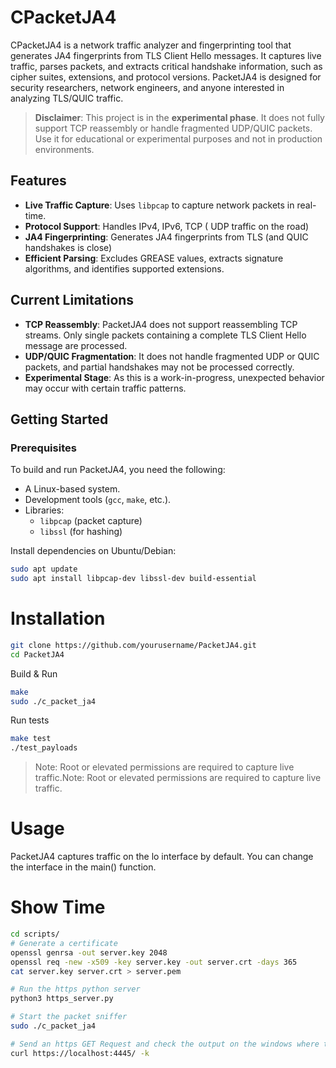 # CPacketJA4

CPacketJA4 is a network traffic analyzer and fingerprinting tool that generates JA4 fingerprints from TLS Client Hello messages. It captures live traffic, parses packets, and extracts critical handshake information, such as cipher suites, extensions, and protocol versions. PacketJA4 is designed for security researchers, network engineers, and anyone interested in analyzing TLS/QUIC traffic.

> **Disclaimer**: This project is in the **experimental phase**. It does not fully support TCP reassembly or handle fragmented UDP/QUIC packets. Use it for educational or experimental purposes and not in production environments.

## Features

- **Live Traffic Capture**: Uses `libpcap` to capture network packets in real-time.
- **Protocol Support**: Handles IPv4, IPv6, TCP ( UDP traffic on the road)
- **JA4 Fingerprinting**: Generates JA4 fingerprints from TLS (and QUIC handshakes is close)
- **Efficient Parsing**: Excludes GREASE values, extracts signature algorithms, and identifies supported extensions.

## Current Limitations

- **TCP Reassembly**: PacketJA4 does not support reassembling TCP streams. Only single packets containing a complete TLS Client Hello message are processed.
- **UDP/QUIC Fragmentation**: It does not handle fragmented UDP or QUIC packets, and partial handshakes may not be processed correctly.
- **Experimental Stage**: As this is a work-in-progress, unexpected behavior may occur with certain traffic patterns.

## Getting Started

### Prerequisites

To build and run PacketJA4, you need the following:
- A Linux-based system.
- Development tools (`gcc`, `make`, etc.).
- Libraries:
  - `libpcap` (packet capture)
  - `libssl` (for hashing)

Install dependencies on Ubuntu/Debian:
```bash
sudo apt update
sudo apt install libpcap-dev libssl-dev build-essential
```

# Installation
```bash
git clone https://github.com/yourusername/PacketJA4.git
cd PacketJA4
```
Build & Run
```bash
make
sudo ./c_packet_ja4
```
Run tests
```bash
make test
./test_payloads
```
> Note: Root or elevated permissions are required to capture live traffic.Note: Root or elevated permissions are required to capture live traffic.

# Usage
PacketJA4 captures traffic on the lo interface by default. You can change the interface in the main() function.

# Show Time

```bash
cd scripts/
# Generate a certificate
openssl genrsa -out server.key 2048
openssl req -new -x509 -key server.key -out server.crt -days 365
cat server.key server.crt > server.pem

# Run the https python server
python3 https_server.py

# Start the packet sniffer
sudo ./c_packet_ja4

# Send an https GET Request and check the output on the windows where the c_packet_ja4 is running 
curl https://localhost:4445/ -k
```

